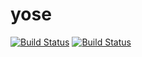 # yose
[![Build Status](https://travis-ci.org/ddelautre/yose.svg)](https://travis-ci.org/ddelautre/yose)
[![Build Status](http://yosethegame.com/players/ddelautre/badge.svg)](http://yosethegame.com)

